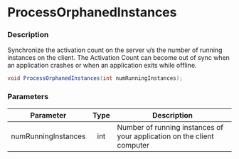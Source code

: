 # ProcessOrphanedInstances

### Description

Synchronize the activation count on the server v/s the number of running instances on the client. The Activation Count can become out of sync when an application crashes or when an application exits while offline.

```c#
void ProcessOrphanedInstances(int numRunningInstances);
```

### Parameters

| Parameter           | Type | Description                                                            |
| ------------------- | :--: | ---------------------------------------------------------------------- |
| numRunningInstances |  int | Number of running instances of your application on the client computer |
